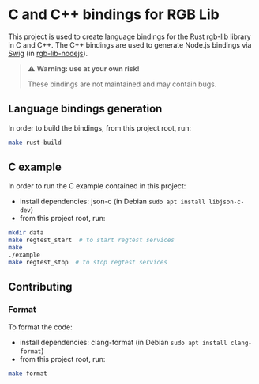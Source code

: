 # C and C++ bindings for RGB Lib

This project is used to create language bindings for the Rust [rgb-lib] library
in C and C++.
The C++ bindings are used to generate Node.js bindings via [Swig] (in
[rgb-lib-nodejs]).

> :warning: **Warning: use at your own risk!**
>
> These bindings are not maintained and may contain bugs.

## Language bindings generation

In order to build the bindings, from this project root, run:

```sh
make rust-build
```

## C example

In order to run the C example contained in this project:

- install dependencies: json-c (in Debian `sudo apt install libjson-c-dev`)
- from this project root, run:
```sh
mkdir data
make regtest_start  # to start regtest services
make
./example
make regtest_stop  # to stop regtest services
```

## Contributing

### Format

To format the code:

- install dependencies: clang-format (in Debian `sudo apt install clang-format`)
- from this project root, run:
```sh
make format
```


[Swig]: https://github.com/swig/swig
[rgb-lib-nodejs]: https://github.com/RGB-Tools/rgb-lib-nodejs
[rgb-lib]: https://github.com/RGB-Tools/rgb-lib

